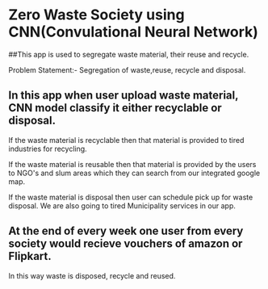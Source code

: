 # Zero Waste Society using CNN(Convulational Neural Network)

##This app is used to segregate waste material, their reuse and recycle.

Problem Statement:- Segregation of waste,reuse, recycle and disposal.

## In this app when user upload waste material, CNN model classify it either recyclable or disposal.
If the waste material is recyclable then that material is provided to tired industries for recycling.

If the waste material is reusable then that material is provided by the users to NGO's and slum areas which they can search from our integrated google map.

If the waste material is disposal then user can schedule pick up for waste disposal. We are also going to tired Municipality services in our app.

## At the end of every week one user from every society would recieve vouchers of amazon or Flipkart.

In this way waste is disposed, recycle and reused.


